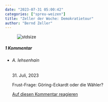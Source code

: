 ```yaml
---
date: "2023-07-31 05:00:42"
categories: ["spreu-weizen"]
title: "Zeller der Woche: Demokratietour"
author: "Bernd Zeller"
---
```



<figure>
<img src="https://www.publicomag.com/wp-content/uploads/2023/07/Demokratietour.jpg" alt=stdsize>
</figure>


<!--more-->
<h5 class="comments-h">
1 Kommentar </h5>
<ul class="commentlist">
<li class="comment even thread-even depth-1 clearfix" id="li-comment-119934">
<h6 class="author">A. Iehsenhain</h6> <span class="date">31. Juli, 2023</span>



Frust-Frage: Göring-Eckardt oder die Wähler?

<a rel="nofollow" class="comment-reply-link" href="#comment-119934" data-commentid="119934" data-postid="17596" data-belowelement="comment-119934" data-respondelement="respond" data-replyto="Antworte auf A. Iehsenhain" aria-label="Antworte auf A. Iehsenhain">Auf diesen Kommentar reagieren</a> 


</li>
</ul>

